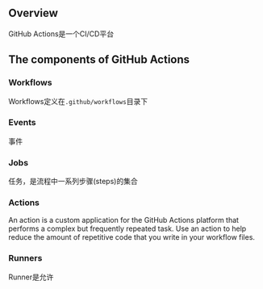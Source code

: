 
## Overview

GitHub Actions是一个CI/CD平台

## The components of GitHub Actions

### Workflows

Workflows定义在`.github/workflows`目录下

### Events

事件

### Jobs

任务，是流程中一系列步骤(steps)的集合

### Actions

An action is a custom application for the GitHub Actions platform that performs a complex but frequently repeated task.
Use an action to help reduce the amount of repetitive code that you write in your workflow files.

### Runners

Runner是允许
